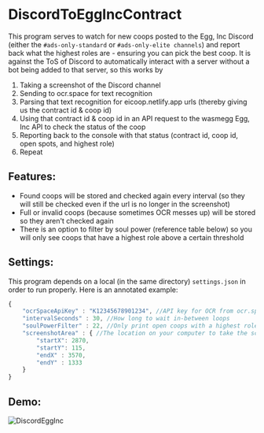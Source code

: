 # DiscordToEggIncContract

This program serves to watch for new coops posted to the Egg, Inc Discord (either the `#ads-only-standard` or 
`#ads-only-elite channels`) and report back what the highest roles are - ensuring you can pick the best coop.
It is against the ToS of Discord to automatically interact with a server without a bot being added to that
server, so this works by

1. Taking a screenshot of the Discord channel
2. Sending to ocr.space for text recognition
3. Parsing that text recognition for eicoop.netlify.app urls (thereby giving us the contract id & coop id)
4. Using that contract id & coop id in an API request to the wasmegg Egg, Inc API to check the 
   status of the coop
5. Reporting back to the console with that status (contract id, coop id, open spots, and highest role)
6. Repeat

## Features:

- Found coops will be stored and checked again every interval (so they will still be checked even if
  the url is no longer in the screenshot)
- Full or invalid coops (because sometimes OCR messes up) will be stored so they aren't checked again
- There is an option to filter by soul power (reference table below) so you will only see coops that
  have a highest role above a certain threshold
  
## Settings:

This program depends on a local (in the same directory) `settings.json` in order to run properly. Here is an annotated example:

```js
{
    "ocrSpaceApiKey" : "K12345678901234", //API key for OCR from ocr.space (get a free API key here: https://ocr.space/ocrapi/freekey)
    "intervalSeconds" : 30, //How long to wait in-between loops
    "soulPowerFilter" : 22, //Only print open coops with a highest role above this soul power (optional: set to -1 to not filter)
    "screenshotArea" : { //The location on your computer to take the screenshot (a screenshot tool like ShareX can help you get screen coordinates)
        "startX": 2870,
        "startY": 115,
        "endX" : 3570,
        "endY" : 1333
    }
}
```

## Demo:

![DiscordEggInc](https://user-images.githubusercontent.com/1558019/168669160-bd752ee5-0b87-4db3-9ab4-020c5a85773e.gif)
